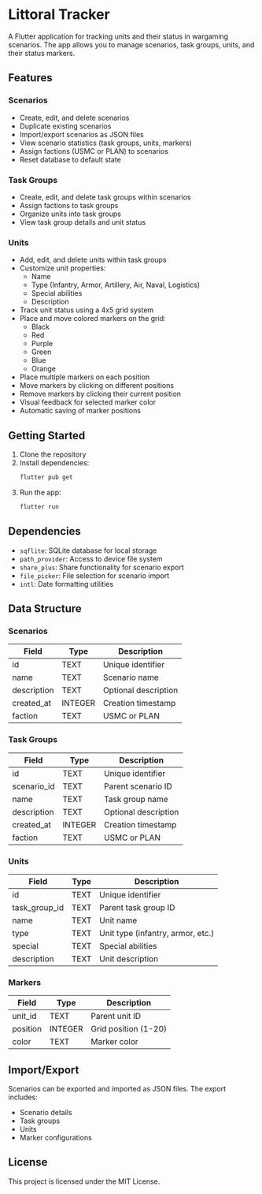 # Littoral Tracker

A Flutter application for tracking units and their status in wargaming scenarios. The app allows you to manage scenarios, task groups, units, and their status markers.

## Features

### Scenarios
- Create, edit, and delete scenarios
- Duplicate existing scenarios
- Import/export scenarios as JSON files
- View scenario statistics (task groups, units, markers)
- Assign factions (USMC or PLAN) to scenarios
- Reset database to default state

### Task Groups
- Create, edit, and delete task groups within scenarios
- Assign factions to task groups
- Organize units into task groups
- View task group details and unit status

### Units
- Add, edit, and delete units within task groups
- Customize unit properties:
  - Name
  - Type (Infantry, Armor, Artillery, Air, Naval, Logistics)
  - Special abilities
  - Description
- Track unit status using a 4x5 grid system
- Place and move colored markers on the grid:
  - Black
  - Red
  - Purple
  - Green
  - Blue
  - Orange
- Place multiple markers on each position
- Move markers by clicking on different positions
- Remove markers by clicking their current position
- Visual feedback for selected marker color
- Automatic saving of marker positions

## Getting Started

1. Clone the repository
2. Install dependencies:
   ```bash
   flutter pub get
   ```
3. Run the app:
   ```bash
   flutter run
   ```

## Dependencies

- `sqflite`: SQLite database for local storage
- `path_provider`: Access to device file system
- `share_plus`: Share functionality for scenario export
- `file_picker`: File selection for scenario import
- `intl`: Date formatting utilities

## Data Structure

### Scenarios
| Field | Type | Description |
|-------|------|-------------|
| id | TEXT | Unique identifier |
| name | TEXT | Scenario name |
| description | TEXT | Optional description |
| created_at | INTEGER | Creation timestamp |
| faction | TEXT | USMC or PLAN |

### Task Groups
| Field | Type | Description |
|-------|------|-------------|
| id | TEXT | Unique identifier |
| scenario_id | TEXT | Parent scenario ID |
| name | TEXT | Task group name |
| description | TEXT | Optional description |
| created_at | INTEGER | Creation timestamp |
| faction | TEXT | USMC or PLAN |

### Units
| Field | Type | Description |
|-------|------|-------------|
| id | TEXT | Unique identifier |
| task_group_id | TEXT | Parent task group ID |
| name | TEXT | Unit name |
| type | TEXT | Unit type (infantry, armor, etc.) |
| special | TEXT | Special abilities |
| description | TEXT | Unit description |

### Markers
| Field | Type | Description |
|-------|------|-------------|
| unit_id | TEXT | Parent unit ID |
| position | INTEGER | Grid position (1-20) |
| color | TEXT | Marker color |

## Import/Export

Scenarios can be exported and imported as JSON files. The export includes:
- Scenario details
- Task groups
- Units
- Marker configurations

## License

This project is licensed under the MIT License.

